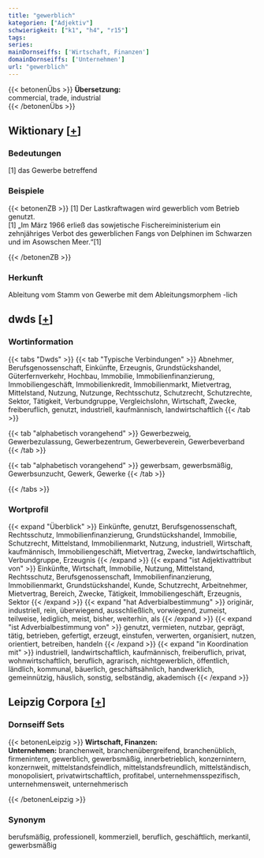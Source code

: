 ```yaml
---
title: "gewerblich"
kategorien: ["Adjektiv"]
schwierigkeit: ["k1", "h4", "r15"]
tags:
series:
mainDornseiffs: ['Wirtschaft, Finanzen']
domainDornseiffs: ['Unternehmen']
url: "gewerblich"
---
```


{{< betonenÜbs >}}
**Übersetzung:**  
commercial, trade, industrial  
{{< /betonenÜbs >}}

## Wiktionary [[+](https://de.wiktionary.org/wiki/gewerblich)]

### Bedeutungen
[1] das Gewerbe betreffend  

### Beispiele
{{< betonenZB >}}
[1] Der Lastkraftwagen wird gewerblich vom Betrieb genutzt.  
[1] „Im März 1966 erließ das sowjetische Fischereiministerium ein zehnjähriges Verbot des gewerblichen Fangs von Delphinen im Schwarzen und im Asowschen Meer.“[1]  

{{< /betonenZB >}}
### Herkunft
Ableitung vom Stamm von Gewerbe mit dem Ableitungsmorphem -lich  



## dwds [[+](https://www.dwds.de/wb/gewerblich)]

### Wortinformation
{{< tabs "Dwds" >}}
{{< tab "Typische Verbindungen" >}}
Abnehmer, Berufsgenossenschaft, Einkünfte, Erzeugnis, Grundstückshandel, Güterfernverkehr, Hochbau, Immobilie, Immobilienfinanzierung, Immobiliengeschäft, Immobilienkredit, Immobilienmarkt, Mietvertrag, Mittelstand, Nutzung, Nutzunge, Rechtsschutz, Schutzrecht, Schutzrechte, Sektor, Tätigkeit, Verbundgruppe, Vergleichslohn, Wirtschaft, Zwecke, freiberuflich, genutzt, industriell, kaufmännisch, landwirtschaftlich
{{< /tab >}}

{{< tab "alphabetisch vorangehend" >}}
Gewerbezweig, Gewerbezulassung, Gewerbezentrum, Gewerbeverein, Gewerbeverband
{{< /tab >}}

{{< tab "alphabetisch vorangehend" >}}
gewerbsam, gewerbsmäßig, Gewerbsunzucht, Gewerk, Gewerke
{{< /tab >}}

{{< /tabs >}}

### Wortprofil
{{< expand "Überblick" >}} Einkünfte, genutzt, Berufsgenossenschaft, Rechtsschutz, Immobilienfinanzierung, Grundstückshandel, Immobilie, Schutzrecht, Mittelstand, Immobilienmarkt, Nutzung, industriell, Wirtschaft, kaufmännisch, Immobiliengeschäft, Mietvertrag, Zwecke, landwirtschaftlich, Verbundgruppe, Erzeugnis {{< /expand >}}
{{< expand "ist Adjektivattribut von" >}} Einkünfte, Wirtschaft, Immobilie, Nutzung, Mittelstand, Rechtsschutz, Berufsgenossenschaft, Immobilienfinanzierung, Immobilienmarkt, Grundstückshandel, Kunde, Schutzrecht, Arbeitnehmer, Mietvertrag, Bereich, Zwecke, Tätigkeit, Immobiliengeschäft, Erzeugnis, Sektor {{< /expand >}}
{{< expand "hat Adverbialbestimmung" >}} originär, industriell, rein, überwiegend, ausschließlich, vorwiegend, zumeist, teilweise, lediglich, meist, bisher, weiterhin, als {{< /expand >}}
{{< expand "ist Adverbialbestimmung von" >}} genutzt, vermieten, nutzbar, geprägt, tätig, betrieben, gefertigt, erzeugt, einstufen, verwerten, organisiert, nutzen, orientiert, betreiben, handeln {{< /expand >}}
{{< expand "in Koordination mit" >}} industriell, landwirtschaftlich, kaufmännisch, freiberuflich, privat, wohnwirtschaftlich, beruflich, agrarisch, nichtgewerblich, öffentlich, ländlich, kommunal, bäuerlich, geschäftsähnlich, handwerklich, gemeinnützig, häuslich, sonstig, selbständig, akademisch {{< /expand >}}

## Leipzig Corpora [[+](https://corpora.uni-leipzig.de/en/res?word=gewerblich&corpusId=deu_newscrawl-public_2018)]

### Dornseiff Sets
{{< betonenLeipzig >}}
**Wirtschaft, Finanzen:**  
**Unternehmen:** branchenweit, branchenübergreifend, branchenüblich, firmenintern, gewerblich, gewerbsmäßig, innerbetrieblich, konzernintern, konzernweit, mittelstandsfeindlich, mittelstandsfreundlich, mittelständisch, monopolisiert, privatwirtschaftlich, profitabel, unternehmensspezifisch, unternehmensweit, unternehmerisch  

{{< /betonenLeipzig >}}

### Synonym
berufsmäßig, professionell, kommerziell, beruflich, geschäftlich, merkantil, gewerbsmäßig


